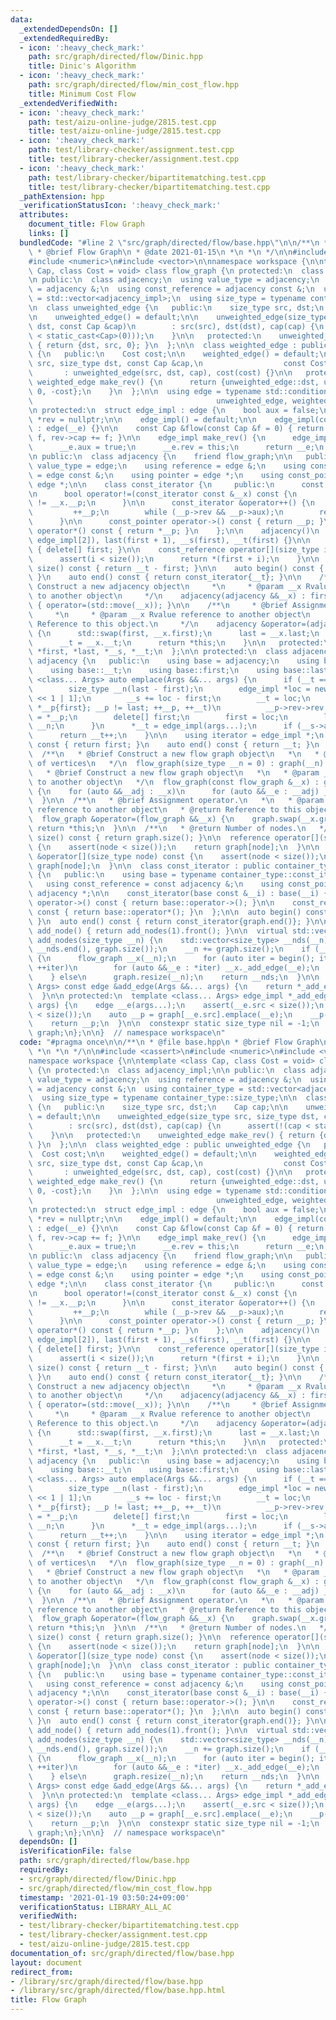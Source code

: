 ```yaml
---
data:
  _extendedDependsOn: []
  _extendedRequiredBy:
  - icon: ':heavy_check_mark:'
    path: src/graph/directed/flow/Dinic.hpp
    title: Dinic's Algorithm
  - icon: ':heavy_check_mark:'
    path: src/graph/directed/flow/min_cost_flow.hpp
    title: Minimum Cost Flow
  _extendedVerifiedWith:
  - icon: ':heavy_check_mark:'
    path: test/aizu-online-judge/2815.test.cpp
    title: test/aizu-online-judge/2815.test.cpp
  - icon: ':heavy_check_mark:'
    path: test/library-checker/assignment.test.cpp
    title: test/library-checker/assignment.test.cpp
  - icon: ':heavy_check_mark:'
    path: test/library-checker/bipartitematching.test.cpp
    title: test/library-checker/bipartitematching.test.cpp
  _pathExtension: hpp
  _verificationStatusIcon: ':heavy_check_mark:'
  attributes:
    document_title: Flow Graph
    links: []
  bundledCode: "#line 2 \"src/graph/directed/flow/base.hpp\"\n\n/**\n * @file base.hpp\n\
    \ * @brief Flow Graph\n * @date 2021-01-15\n *\n *\n */\n\n#include <cassert>\n\
    #include <numeric>\n#include <vector>\n\nnamespace workspace {\n\ntemplate <class\
    \ Cap, class Cost = void> class flow_graph {\n protected:\n  class adjacency_impl;\n\
    \n public:\n  class adjacency;\n  using value_type = adjacency;\n  using reference\
    \ = adjacency &;\n  using const_reference = adjacency const &;\n  using container_type\
    \ = std::vector<adjacency_impl>;\n  using size_type = typename container_type::size_type;\n\
    \n  class unweighted_edge {\n   public:\n    size_type src, dst;\n    Cap cap;\n\
    \n    unweighted_edge() = default;\n\n    unweighted_edge(size_type src, size_type\
    \ dst, const Cap &cap)\n        : src(src), dst(dst), cap(cap) {\n      assert(!(cap\
    \ < static_cast<Cap>(0)));\n    }\n\n   protected:\n    unweighted_edge make_rev()\
    \ { return {dst, src, 0}; }\n  };\n\n  class weighted_edge : public unweighted_edge\
    \ {\n   public:\n    Cost cost;\n\n    weighted_edge() = default;\n\n    weighted_edge(size_type\
    \ src, size_type dst, const Cap &cap,\n                  const Cost &cost)\n \
    \       : unweighted_edge(src, dst, cap), cost(cost) {}\n\n   protected:\n   \
    \ weighted_edge make_rev() {\n      return {unweighted_edge::dst, unweighted_edge::src,\
    \ 0, -cost};\n    }\n  };\n\n  using edge = typename std::conditional<std::is_void<Cost>::value,\n\
    \                                         unweighted_edge, weighted_edge>::type;\n\
    \n protected:\n  struct edge_impl : edge {\n    bool aux = false;\n    edge_impl\
    \ *rev = nullptr;\n\n    edge_impl() = default;\n\n    edge_impl(const edge &__e)\
    \ : edge(__e) {}\n\n    const Cap &flow(const Cap &f = 0) { return edge::cap -=\
    \ f, rev->cap += f; }\n\n    edge_impl make_rev() {\n      edge_impl __e = edge::make_rev();\n\
    \      __e.aux = true;\n      __e.rev = this;\n      return __e;\n    }\n  };\n\
    \n public:\n  class adjacency {\n    friend flow_graph;\n\n   public:\n    using\
    \ value_type = edge;\n    using reference = edge &;\n    using const_reference\
    \ = edge const &;\n    using pointer = edge *;\n    using const_pointer = const\
    \ edge *;\n\n    class const_iterator {\n     public:\n      const edge_impl *__p;\n\
    \n      bool operator!=(const_iterator const &__x) const {\n        return __p\
    \ != __x.__p;\n      }\n\n      const_iterator &operator++() {\n        do\n \
    \         ++__p;\n        while (__p->rev && __p->aux);\n        return *this;\n\
    \      }\n\n      const_pointer operator->() const { return __p; }\n\n      const_reference\
    \ operator*() const { return *__p; }\n    };\n\n    adjacency()\n        : first(new\
    \ edge_impl[2]), last(first + 1), __s(first), __t(first) {}\n\n    ~adjacency()\
    \ { delete[] first; }\n\n    const_reference operator[](size_type i) const {\n\
    \      assert(i < size());\n      return *(first + i);\n    }\n\n    size_type\
    \ size() const { return __t - first; }\n\n    auto begin() const { return const_iterator{__s};\
    \ }\n    auto end() const { return const_iterator{__t}; }\n\n    /**\n     * @brief\
    \ Construct a new adjacency object\n     *\n     * @param __x Rvalue reference\
    \ to another object\n     */\n    adjacency(adjacency &&__x) : first(nullptr)\
    \ { operator=(std::move(__x)); }\n\n    /**\n     * @brief Assignment operator.\n\
    \     *\n     * @param __x Rvalue reference to another object\n     * @return\
    \ Reference to this object.\n     */\n    adjacency &operator=(adjacency &&__x)\
    \ {\n      std::swap(first, __x.first);\n      last = __x.last;\n      __s = __x.__s;\n\
    \      __t = __x.__t;\n      return *this;\n    }\n\n   protected:\n    edge_impl\
    \ *first, *last, *__s, *__t;\n  };\n\n protected:\n  class adjacency_impl : public\
    \ adjacency {\n   public:\n    using base = adjacency;\n    using base::__s;\n\
    \    using base::__t;\n    using base::first;\n    using base::last;\n\n    template\
    \ <class... Args> auto emplace(Args &&... args) {\n      if (__t == last) {\n\
    \        size_type __n(last - first);\n        edge_impl *loc = new edge_impl[__n\
    \ << 1 | 1];\n        __s += loc - first;\n        __t = loc;\n        for (edge_impl\
    \ *__p{first}; __p != last; ++__p, ++__t)\n          __p->rev->rev = __t, *__t\
    \ = *__p;\n        delete[] first;\n        first = loc;\n        last = __t +\
    \ __n;\n      }\n      *__t = edge_impl(args...);\n      if (__s->aux) ++__s;\n\
    \      return __t++;\n    }\n\n    using iterator = edge_impl *;\n    auto begin()\
    \ const { return first; }\n    auto end() const { return __t; }\n  };\n\n public:\n\
    \  /**\n   * @brief Construct a new flow graph object\n   *\n   * @param __n Number\
    \ of vertices\n   */\n  flow_graph(size_type __n = 0) : graph(__n) {}\n\n  /**\n\
    \   * @brief Construct a new flow graph object\n   *\n   * @param __x Const reference\
    \ to another object\n   */\n  flow_graph(const flow_graph &__x) : graph(__x.size())\
    \ {\n    for (auto &&__adj : __x)\n      for (auto &&__e : __adj) _add_edge(__e);\n\
    \  }\n\n  /**\n   * @brief Assignment operator.\n   *\n   * @param __x Rvalue\
    \ reference to another object\n   * @return Reference to this object.\n   */\n\
    \  flow_graph &operator=(flow_graph &&__x) {\n    graph.swap(__x.graph);\n   \
    \ return *this;\n  }\n\n  /**\n   * @return Number of nodes.\n   */\n  size_type\
    \ size() const { return graph.size(); }\n\n  reference operator[](size_type node)\
    \ {\n    assert(node < size());\n    return graph[node];\n  }\n\n  const_reference\
    \ &operator[](size_type node) const {\n    assert(node < size());\n    return\
    \ graph[node];\n  }\n\n  class const_iterator : public container_type::const_iterator\
    \ {\n   public:\n    using base = typename container_type::const_iterator;\n \
    \   using const_reference = const adjacency &;\n    using const_pointer = const\
    \ adjacency *;\n\n    const_iterator(base const &__i) : base(__i) {}\n\n    const_pointer\
    \ operator->() const { return base::operator->(); }\n\n    const_reference operator*()\
    \ const { return base::operator*(); }\n  };\n\n  auto begin() const { return const_iterator{graph.begin()};\
    \ }\n  auto end() const { return const_iterator{graph.end()}; }\n\n  size_type\
    \ add_node() { return add_nodes(1).front(); }\n\n  virtual std::vector<size_type>\
    \ add_nodes(size_type __n) {\n    std::vector<size_type> __nds(__n);\n    std::iota(__nds.begin(),\
    \ __nds.end(), graph.size());\n    __n += graph.size();\n    if (__n > graph.capacity())\
    \ {\n      flow_graph __x(__n);\n      for (auto iter = begin(); iter != end();\
    \ ++iter)\n        for (auto &&__e : *iter) __x._add_edge(__e);\n      graph.swap(__x.graph);\n\
    \    } else\n      graph.resize(__n);\n    return __nds;\n  }\n\n  template <class...\
    \ Args> const edge &add_edge(Args &&... args) {\n    return *_add_edge(std::forward<Args>(args)...);\n\
    \  }\n\n protected:\n  template <class... Args> edge_impl *_add_edge(Args &&...\
    \ args) {\n    edge __e(args...);\n    assert(__e.src < size());\n    assert(__e.dst\
    \ < size());\n    auto __p = graph[__e.src].emplace(__e);\n    __p->rev = graph[__e.dst].emplace(__p->make_rev());\n\
    \    return __p;\n  }\n\n  constexpr static size_type nil = -1;\n  container_type\
    \ graph;\n};\n\n}  // namespace workspace\n"
  code: "#pragma once\n\n/**\n * @file base.hpp\n * @brief Flow Graph\n * @date 2021-01-15\n\
    \ *\n *\n */\n\n#include <cassert>\n#include <numeric>\n#include <vector>\n\n\
    namespace workspace {\n\ntemplate <class Cap, class Cost = void> class flow_graph\
    \ {\n protected:\n  class adjacency_impl;\n\n public:\n  class adjacency;\n  using\
    \ value_type = adjacency;\n  using reference = adjacency &;\n  using const_reference\
    \ = adjacency const &;\n  using container_type = std::vector<adjacency_impl>;\n\
    \  using size_type = typename container_type::size_type;\n\n  class unweighted_edge\
    \ {\n   public:\n    size_type src, dst;\n    Cap cap;\n\n    unweighted_edge()\
    \ = default;\n\n    unweighted_edge(size_type src, size_type dst, const Cap &cap)\n\
    \        : src(src), dst(dst), cap(cap) {\n      assert(!(cap < static_cast<Cap>(0)));\n\
    \    }\n\n   protected:\n    unweighted_edge make_rev() { return {dst, src, 0};\
    \ }\n  };\n\n  class weighted_edge : public unweighted_edge {\n   public:\n  \
    \  Cost cost;\n\n    weighted_edge() = default;\n\n    weighted_edge(size_type\
    \ src, size_type dst, const Cap &cap,\n                  const Cost &cost)\n \
    \       : unweighted_edge(src, dst, cap), cost(cost) {}\n\n   protected:\n   \
    \ weighted_edge make_rev() {\n      return {unweighted_edge::dst, unweighted_edge::src,\
    \ 0, -cost};\n    }\n  };\n\n  using edge = typename std::conditional<std::is_void<Cost>::value,\n\
    \                                         unweighted_edge, weighted_edge>::type;\n\
    \n protected:\n  struct edge_impl : edge {\n    bool aux = false;\n    edge_impl\
    \ *rev = nullptr;\n\n    edge_impl() = default;\n\n    edge_impl(const edge &__e)\
    \ : edge(__e) {}\n\n    const Cap &flow(const Cap &f = 0) { return edge::cap -=\
    \ f, rev->cap += f; }\n\n    edge_impl make_rev() {\n      edge_impl __e = edge::make_rev();\n\
    \      __e.aux = true;\n      __e.rev = this;\n      return __e;\n    }\n  };\n\
    \n public:\n  class adjacency {\n    friend flow_graph;\n\n   public:\n    using\
    \ value_type = edge;\n    using reference = edge &;\n    using const_reference\
    \ = edge const &;\n    using pointer = edge *;\n    using const_pointer = const\
    \ edge *;\n\n    class const_iterator {\n     public:\n      const edge_impl *__p;\n\
    \n      bool operator!=(const_iterator const &__x) const {\n        return __p\
    \ != __x.__p;\n      }\n\n      const_iterator &operator++() {\n        do\n \
    \         ++__p;\n        while (__p->rev && __p->aux);\n        return *this;\n\
    \      }\n\n      const_pointer operator->() const { return __p; }\n\n      const_reference\
    \ operator*() const { return *__p; }\n    };\n\n    adjacency()\n        : first(new\
    \ edge_impl[2]), last(first + 1), __s(first), __t(first) {}\n\n    ~adjacency()\
    \ { delete[] first; }\n\n    const_reference operator[](size_type i) const {\n\
    \      assert(i < size());\n      return *(first + i);\n    }\n\n    size_type\
    \ size() const { return __t - first; }\n\n    auto begin() const { return const_iterator{__s};\
    \ }\n    auto end() const { return const_iterator{__t}; }\n\n    /**\n     * @brief\
    \ Construct a new adjacency object\n     *\n     * @param __x Rvalue reference\
    \ to another object\n     */\n    adjacency(adjacency &&__x) : first(nullptr)\
    \ { operator=(std::move(__x)); }\n\n    /**\n     * @brief Assignment operator.\n\
    \     *\n     * @param __x Rvalue reference to another object\n     * @return\
    \ Reference to this object.\n     */\n    adjacency &operator=(adjacency &&__x)\
    \ {\n      std::swap(first, __x.first);\n      last = __x.last;\n      __s = __x.__s;\n\
    \      __t = __x.__t;\n      return *this;\n    }\n\n   protected:\n    edge_impl\
    \ *first, *last, *__s, *__t;\n  };\n\n protected:\n  class adjacency_impl : public\
    \ adjacency {\n   public:\n    using base = adjacency;\n    using base::__s;\n\
    \    using base::__t;\n    using base::first;\n    using base::last;\n\n    template\
    \ <class... Args> auto emplace(Args &&... args) {\n      if (__t == last) {\n\
    \        size_type __n(last - first);\n        edge_impl *loc = new edge_impl[__n\
    \ << 1 | 1];\n        __s += loc - first;\n        __t = loc;\n        for (edge_impl\
    \ *__p{first}; __p != last; ++__p, ++__t)\n          __p->rev->rev = __t, *__t\
    \ = *__p;\n        delete[] first;\n        first = loc;\n        last = __t +\
    \ __n;\n      }\n      *__t = edge_impl(args...);\n      if (__s->aux) ++__s;\n\
    \      return __t++;\n    }\n\n    using iterator = edge_impl *;\n    auto begin()\
    \ const { return first; }\n    auto end() const { return __t; }\n  };\n\n public:\n\
    \  /**\n   * @brief Construct a new flow graph object\n   *\n   * @param __n Number\
    \ of vertices\n   */\n  flow_graph(size_type __n = 0) : graph(__n) {}\n\n  /**\n\
    \   * @brief Construct a new flow graph object\n   *\n   * @param __x Const reference\
    \ to another object\n   */\n  flow_graph(const flow_graph &__x) : graph(__x.size())\
    \ {\n    for (auto &&__adj : __x)\n      for (auto &&__e : __adj) _add_edge(__e);\n\
    \  }\n\n  /**\n   * @brief Assignment operator.\n   *\n   * @param __x Rvalue\
    \ reference to another object\n   * @return Reference to this object.\n   */\n\
    \  flow_graph &operator=(flow_graph &&__x) {\n    graph.swap(__x.graph);\n   \
    \ return *this;\n  }\n\n  /**\n   * @return Number of nodes.\n   */\n  size_type\
    \ size() const { return graph.size(); }\n\n  reference operator[](size_type node)\
    \ {\n    assert(node < size());\n    return graph[node];\n  }\n\n  const_reference\
    \ &operator[](size_type node) const {\n    assert(node < size());\n    return\
    \ graph[node];\n  }\n\n  class const_iterator : public container_type::const_iterator\
    \ {\n   public:\n    using base = typename container_type::const_iterator;\n \
    \   using const_reference = const adjacency &;\n    using const_pointer = const\
    \ adjacency *;\n\n    const_iterator(base const &__i) : base(__i) {}\n\n    const_pointer\
    \ operator->() const { return base::operator->(); }\n\n    const_reference operator*()\
    \ const { return base::operator*(); }\n  };\n\n  auto begin() const { return const_iterator{graph.begin()};\
    \ }\n  auto end() const { return const_iterator{graph.end()}; }\n\n  size_type\
    \ add_node() { return add_nodes(1).front(); }\n\n  virtual std::vector<size_type>\
    \ add_nodes(size_type __n) {\n    std::vector<size_type> __nds(__n);\n    std::iota(__nds.begin(),\
    \ __nds.end(), graph.size());\n    __n += graph.size();\n    if (__n > graph.capacity())\
    \ {\n      flow_graph __x(__n);\n      for (auto iter = begin(); iter != end();\
    \ ++iter)\n        for (auto &&__e : *iter) __x._add_edge(__e);\n      graph.swap(__x.graph);\n\
    \    } else\n      graph.resize(__n);\n    return __nds;\n  }\n\n  template <class...\
    \ Args> const edge &add_edge(Args &&... args) {\n    return *_add_edge(std::forward<Args>(args)...);\n\
    \  }\n\n protected:\n  template <class... Args> edge_impl *_add_edge(Args &&...\
    \ args) {\n    edge __e(args...);\n    assert(__e.src < size());\n    assert(__e.dst\
    \ < size());\n    auto __p = graph[__e.src].emplace(__e);\n    __p->rev = graph[__e.dst].emplace(__p->make_rev());\n\
    \    return __p;\n  }\n\n  constexpr static size_type nil = -1;\n  container_type\
    \ graph;\n};\n\n}  // namespace workspace\n"
  dependsOn: []
  isVerificationFile: false
  path: src/graph/directed/flow/base.hpp
  requiredBy:
  - src/graph/directed/flow/Dinic.hpp
  - src/graph/directed/flow/min_cost_flow.hpp
  timestamp: '2021-01-19 03:50:24+09:00'
  verificationStatus: LIBRARY_ALL_AC
  verifiedWith:
  - test/library-checker/bipartitematching.test.cpp
  - test/library-checker/assignment.test.cpp
  - test/aizu-online-judge/2815.test.cpp
documentation_of: src/graph/directed/flow/base.hpp
layout: document
redirect_from:
- /library/src/graph/directed/flow/base.hpp
- /library/src/graph/directed/flow/base.hpp.html
title: Flow Graph
---
```

